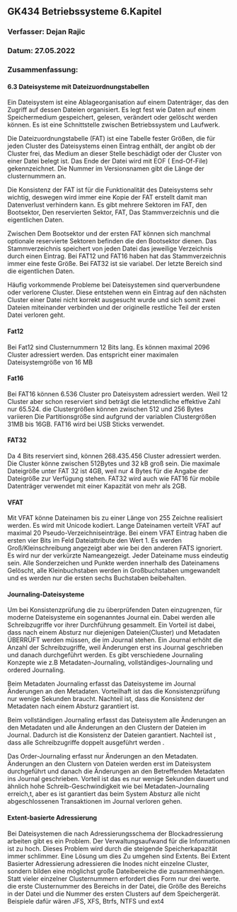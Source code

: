 ## GK434 Betriebssysteme 6.Kapitel

### Verfasser: Dejan Rajic

### Datum: 27.05.2022



### Zusammenfassung:

#### 6.3 Dateisysteme mit Dateizuordnungstabellen

Ein Dateisystem ist eine Ablageorganisation auf einem Datenträger, das den Zugriff auf dessen Dateien organisiert. Es legt fest wie Daten auf einem Speichermedium gespeichert, gelesen, verändert oder gelöscht werden können. Es ist eine Schnittstelle zwischen Betriebssystem und Laufwerk.



Die Dateizuordnungstabelle (FAT) ist eine Tabelle fester Größen, die für jeden Cluster des Dateisystems einen Eintrag enthält, der angibt ob der Cluster frei, das Medium an dieser Stelle beschädigt oder der Cluster von einer Datei belegt ist. Das Ende der Datei wird mit EOF ( End-Of-File) gekennzeichnet. Die Nummer im Versionsnamen gibt die Länge der clusternummern an.

Die Konsistenz der FAT ist für die Funktionalität des Dateisystems sehr wichtig, deswegen wird immer eine Kopie der FAT erstellt damit man Datenverlust  verhindern kann. Es gibt mehrere Sektoren im FAT, den Bootsektor, Den reservierten Sektor, FAT, Das Stammverzeichnis und die eigentlichen Daten.

 Zwischen Dem Bootsektor und der ersten FAT können sich manchmal optionale reservierte Sektoren befinden die den Bootsektor dienen. Das Stammverzeichnis speichert von jeden Datei das jeweilige Verzeichnis durch einen Eintrag. Bei FAT12 und FAT16 haben hat das Stammverzeichnis immer eine feste Größe. Bei FAT32 ist sie variabel. Der letzte Bereich sind die eigentlichen Daten.

Häufig vorkommende Probleme bei Dateisystemen sind querverbundene oder verlorene Cluster. Diese entstehen wenn ein Eintrag auf den nächsten Cluster einer Datei nicht korrekt ausgesucht wurde und sich somit zwei Dateien miteinander verbinden und der originelle restliche Teil der ersten Datei verloren geht.

#### Fat12

Bei Fat12 sind Clusternummern 12 Bits lang. Es können maximal 2096 Cluster adressiert werden. Das entspricht einer maximalen Dateisystemgröße von 16 MB

#### Fat16

Bei FAT16 können 6.536 Cluster pro Dateisystem adressiert werden. Weil 12 Cluster aber schon reserviert sind beträgt die letztendliche effektive Zahl nur 65.524. die Clustergrößen können zwischen 512 und 256 Bytes variieren Die Partitionsgröße sind aufgrund der variablen Clustergrößen 31MB bis 16GB. FAT16 wird bei USB Sticks verwendet. 

#### FAT32

Da 4 Bits reserviert sind, können 268.435.456 Cluster adressiert werden. Die Cluster könne zwischen 512Bytes und 32 kB groß sein. Die maximale Dateigröße unter FAT 32 ist 4GB, weil nur 4 Bytes für die Angabe der Dateigröße zur Verfügung stehen. FAT32 wird auch wie FAT16 für mobile Datenträger verwendet mit einer Kapazität von mehr als 2GB.

#### VFAT

Mit VFAT könne Dateinamen bis zu einer Länge von 255 Zeichne realisiert werden. Es wird mit Unicode kodiert. Lange Dateinamen verteilt VFAT auf maximal 20 Pseudo-Verzeichniseinträge. Bei einem VFAT Eintrag haben die ersten vier Bits im Feld Dateiattribute den Wert 1. Es werden Groß/Kleinschreibung angezeigt aber wie bei den anderen FATS ignoriert. Es wird nur der verkürzte Nameangezeigt. Jeder Dateiname muss eindeutig sein. Alle Sonderzeichen und Punkte werden innerhalb des Dateinamens Gelöscht, alle Kleinbuchstaben werden in Großbuchstaben umgewandelt und es werden nur die ersten sechs Buchstaben beibehalten.

#### Journaling-Dateisysteme

Um bei Konsistenzprüfung die zu überprüfenden Daten einzugrenzen, für moderne Dateisysteme ein sogenanntes Journal ein. Dabei werden alle Schreibzugriffe vor ihrer Durchführung gesammelt. Ein Vorteil ist dabei, dass nach einem Absturz nur diejenigen Dateien(Cluster) und Metadaten ÜBERRÜFT werden müssen, die im Journal stehen. Ein Journal erhöht die Anzahl der Schreibzugriffe, weil Änderungen erst ins Journal geschrieben und danach durchgeführt werden. Es gibt verschiedene Journaling Konzepte wie z.B Metadaten-Journaling, vollständiges-Journaling und ordered Journaling.

Beim Metadaten Journaling erfasst das Dateisysteme im Journal Änderungen an den Metadaten. Vorteilhaft ist das die Konsistenzprüfung nur wenige Sekunden braucht. Nachteil ist, dass die Konsistenz der Metadaten nach einem Absturz garantiert ist.

Beim vollständigen Journaling erfasst das Dateisystem alle Änderungen an den Metadaten und alle Änderungen an den Clustern der Dateien im Journal. Dadurch ist die Konsistenz der Dateien garantiert. Nachteil ist , dass alle Schreibzugriffe doppelt ausgeführt werden .

Das Order-Journaling erfasst nur Änderungen an den Metadaten. Änderungen an den Clustern von Dateien werden erst im Dateisystem durchgeführt und danach die Änderungen an den Betreffenden Metadaten ins Journal geschrieben. Vorteil ist das es nur wenige Sekunden dauert und ähnlich hohe Schreib-Geschwindigkeit wie bei Metadaten-Journaling erreich,t, aber es ist garantiert das beim System Absturz alle nicht abgeschlossenen Transaktionen im Journal verloren gehen.

#### Extent-basierte Adressierung

Bei Dateisystemen die nach Adressierungsschema der Blockadressierung arbeiten gibt es ein Problem. Der Verwaltungsaufwand für die Informationen ist zu hoch. Dieses Problem wird durch die steigende Speicherkapazität immer schlimmer. Eine Lösung um dies Zu umgehen sind Extents. Bei Extent Basierter Adressierung adressieren die Inodes nicht einzelne Cluster, sondern bilden eine möglichst große Dateibereiche die zusammenhängen. Statt vieler einzelner Clusternummern erfordert dies Form nur drei werte. die erste Clusternummer des Bereichs in der Datei, die Größe des Bereichs in der Datei und die Nummer des ersten Clusters auf dem Speichergerät. Beispiele dafür wären JFS, XFS, Btrfs, NTFS und ext4